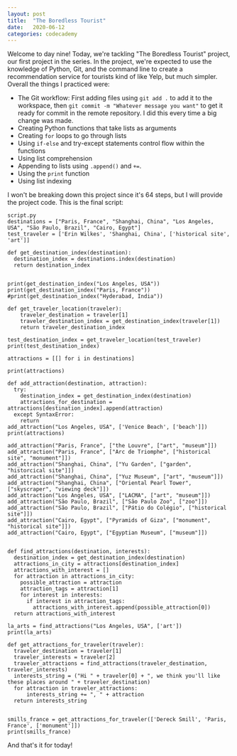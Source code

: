 ```yaml
---
layout: post
title:  "The Boredless Tourist"
date:   2020-06-12
categories: codecademy
---
```

Welcome to day nine! Today, we're tackling "The Boredless Tourist" project, our first project in the series. In the project, we're expected to use the knowledge of Python, Git, and the command line to create a recommendation service for tourists kind of like Yelp, but much simpler. Overall the things I practiced were:

- The Git workflow: First adding files using `git add .`  to add it to the workspace, then `git commit -m "Whatever message you want"` to get it ready for commit in the remote repository. I did this every time a big change was made.
- Creating Python functions that take lists as arguments
- Creating `for` loops to go through lists
- Using `if-else` and try-except statements control flow within the functions
- Using list comprehension
- Appending to lists using `.append()` and `+=`.
- Using the `print` function
- Using list indexing

I won't be breaking down this project since it's 64 steps, but I will provide the project code. This is the final script:

```
script.py
destinations = ["Paris, France", "Shanghai, China", "Los Angeles, USA", "São Paulo, Brazil", "Cairo, Egypt"]
test_traveler = ['Erin Wilkes', 'Shanghai, China', ['historical site', 'art']]

def get_destination_index(destination):
  destination_index = destinations.index(destination)
  return destination_index
  

print(get_destination_index("Los Angeles, USA")) 
print(get_destination_index("Paris, France"))  
#print(get_destination_index("Hyderabad, India"))

def get_traveler_location(traveler):
    traveler_destination = traveler[1]
    traveler_destination_index = get_destination_index(traveler[1])
    return traveler_destination_index

test_destination_index = get_traveler_location(test_traveler)
print(test_destination_index)

attractions = [[] for i in destinations]

print(attractions)

def add_attraction(destination, attraction):
  try:
    destination_index = get_destination_index(destination)
    attractions_for_destination = attractions[destination_index].append(attraction)
  except SyntaxError:
    return
add_attraction("Los Angeles, USA", ['Venice Beach', ['beach']])
print(attractions)

add_attraction("Paris, France", ["the Louvre", ["art", "museum"]])
add_attraction("Paris, France", ["Arc de Triomphe", ["historical site", "monument"]])
add_attraction("Shanghai, China", ["Yu Garden", ["garden", "historcical site"]])
add_attraction("Shanghai, China", ["Yuz Museum", ["art", "museum"]])
add_attraction("Shanghai, China", ["Oriental Pearl Tower", ["skyscraper", "viewing deck"]])
add_attraction("Los Angeles, USA", ["LACMA", ["art", "museum"]])
add_attraction("São Paulo, Brazil", ["São Paulo Zoo", ["zoo"]])
add_attraction("São Paulo, Brazil", ["Pátio do Colégio", ["historical site"]])
add_attraction("Cairo, Egypt", ["Pyramids of Giza", ["monument", "historical site"]])
add_attraction("Cairo, Egypt", ["Egyptian Museum", ["museum"]])


def find_attractions(destination, interests):
  destination_index = get_destination_index(destination)
  attractions_in_city = attractions[destination_index]
  attractions_with_interest = []
  for attraction in attractions_in_city:
    possible_attraction = attraction
    attraction_tags = attraction[1]
    for interest in interests:
      if interest in attraction_tags:
        attractions_with_interest.append(possible_attraction[0])
  return attractions_with_interest

la_arts = find_attractions("Los Angeles, USA", ['art'])
print(la_arts)

def get_attractions_for_traveler(traveler):
  traveler_destination = traveler[1]
  traveler_interests = traveler[2]
  traveler_attractions = find_attractions(traveler_destination, traveler_interests)
  interests_string = ("Hi " + traveler[0] + ", we think you'll like these places around " + traveler_destination)
  for attraction in traveler_attractions:
	  interests_string += ", " + attraction
  return interests_string


smills_france = get_attractions_for_traveler(['Dereck Smill', 'Paris, France', ['monument']])
print(smills_france)
```

And that's it for today!
